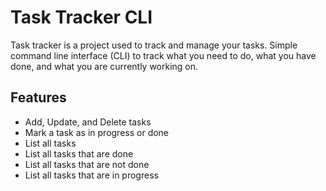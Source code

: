 
# Task Tracker CLI

Task tracker is a project used to track and manage your tasks. Simple command line interface (CLI) to track what you need to do, what you have done, and what you are currently working on.



## Features

- Add, Update, and Delete tasks
- Mark a task as in progress or done
- List all tasks
- List all tasks that are done
- List all tasks that are not done
- List all tasks that are in progress


